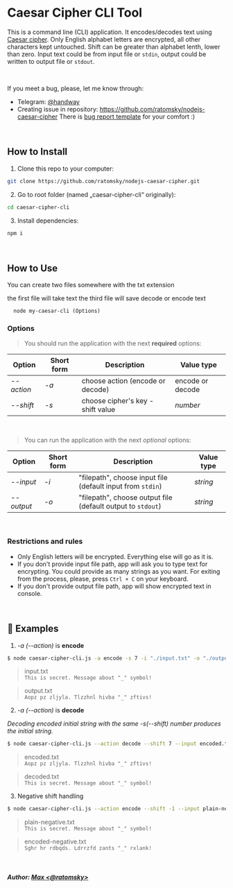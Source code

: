 # Caesar Cipher CLI Tool

This is a command line (CLI) application. It encodes/decodes text using [Caesar cipher](https://en.wikipedia.org/wiki/Caesar_cipher). Only English alphabet letters are encrypted, all other characters kept untouched. Shift can be greater than alphabet lenth, lower than zero. Input text could be from input file or `stdin`, output could be written to output file or `stdout`.

<br>

If you meet a bug, please, let me know through:
- Telegram: [@handway](http://t.me/handway)
- Creating issue in repository: https://github.com/ratomsky/nodejs-caesar-cipher
  There is [bug report template](https://gist.github.com/ratomsky/61015b176d7fedd0159c974d372819e7) for your
  comfort :)

<br>

## How to Install

1. Clone this repo to your computer:
```bash
git clone https://github.com/ratomsky/nodejs-caesar-cipher.git
```

2. Go to root folder (named „caesar-cipher-cli“ originally):
```bash
cd caesar-cipher-cli
```

3. Install dependencies:
```bash
npm i
```

<br>

## How to Use

You can сreate two files somewhere with the txt extension
  
  the first file will take text
  the third file will save decode or encode text  

```
  node my-caesar-cli (Options)
```

### Options 

>You should run the application with the next **required** options:

| Option | Short form | Description |Value type |
|--------|---|-------------|-----------|
| _--action_  | _-a_ | choose action (encode or decode) | encode or decode |
| _--shift_ |_-s_| choose cipher's key - shift value | _number_ |  

<br>
  
>You can run the application with the next _optional_ options: 

| Option | Short form | Description |Value type |
|--------|---|-------------|-----------|
| _--input_ | _-i_ | "filepath", choose input file (default input from `stdin`) | _string_ |
| _--output_ | _-o_ | "filepath", choose output file (default output to `stdout`) | _string_ |

<br>

### Restrictions and rules

- Only English letters will be encrypted. Everything else will go as it is.
- If you don't provide input file path, app will ask you to type text for encrypting. You could provide as many
  strings as you want. For exiting from the process, please, press `Ctrl + C` on your keyboard.
- If you don't provide output file path, app will show encrypted text in console.
  

<br>

## 🔨 Examples

1. _-a (--action)_ is **encode**  

```bash
$ node caesar-cipher-cli.js -a encode -s 7 -i "./input.txt" -o "./output.txt"
```
> input.txt  
> `This is secret. Message about "_" symbol!`

> output.txt  
> `Aopz pz zljyla. Tlzzhnl hivba "_" zftivs!`

2. _-a (--action)_ is **decode**  

_Decoding encoded initial string with the same -s(--shift) number produces the initial string._

```bash
$ node caesar-cipher-cli.js --action decode --shift 7 --input encoded.txt --output decoded.txt
```
> encoded.txt  
> `Aopz pz zljyla. Tlzzhnl hivba "_" zftivs!`

> decoded.txt  
> `This is secret. Message about "_" symbol!`

3. Negative shift handling

```bash
$ node caesar-cipher-cli.js --action encode --shift -1 --input plain-negative.txt --output encoded-negative.txt
```

> plain-negative.txt  
> `This is secret. Message about "_" symbol!`

> encoded-negative.txt  
> `Sghr hr rdbqds. Ldrrzfd zants "_" rxlank!`



&nbsp;
##### Author: [Max <@ratomsky>](https://github.com/ratomsky/)
